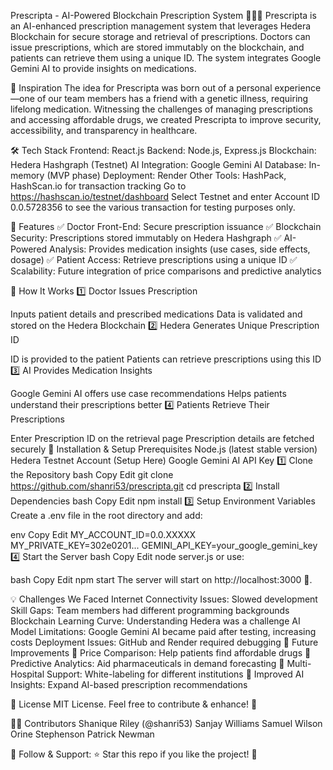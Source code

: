 Prescripta - AI-Powered Blockchain Prescription System 🏥💊🔗
Prescripta is an AI-enhanced prescription management system that leverages Hedera Blockchain for secure storage and retrieval of prescriptions. Doctors can issue prescriptions, which are stored immutably on the blockchain, and patients can retrieve them using a unique ID. The system integrates Google Gemini AI to provide insights on medications.

🚀 Inspiration
The idea for Prescripta was born out of a personal experience—one of our team members has a friend with a genetic illness, requiring lifelong medication. Witnessing the challenges of managing prescriptions and accessing affordable drugs, we created Prescripta to improve security, accessibility, and transparency in healthcare.

🛠️ Tech Stack
Frontend: React.js
Backend: Node.js, Express.js
Blockchain: Hedera Hashgraph (Testnet)
AI Integration: Google Gemini AI
Database: In-memory (MVP phase)
Deployment: Render
Other Tools: HashPack, HashScan.io for transaction tracking
 Go to https://hashscan.io/testnet/dashboard
 Select Testnet and enter Account ID 0.0.5728356 to see the various transaction for testing purposes only.

🌟 Features
✅ Doctor Front-End: Secure prescription issuance
✅ Blockchain Security: Prescriptions stored immutably on Hedera Hashgraph
✅ AI-Powered Analysis: Provides medication insights (use cases, side effects, dosage)
✅ Patient Access: Retrieve prescriptions using a unique ID
✅ Scalability: Future integration of price comparisons and predictive analytics

📌 How It Works
1️⃣ Doctor Issues Prescription

Inputs patient details and prescribed medications
Data is validated and stored on the Hedera Blockchain
2️⃣ Hedera Generates Unique Prescription ID

ID is provided to the patient
Patients can retrieve prescriptions using this ID
3️⃣ AI Provides Medication Insights

Google Gemini AI offers use case recommendations
Helps patients understand their prescriptions better
4️⃣ Patients Retrieve Their Prescriptions

Enter Prescription ID on the retrieval page
Prescription details are fetched securely
🔧 Installation & Setup
Prerequisites
Node.js (latest stable version)
Hedera Testnet Account (Setup Here)
Google Gemini AI API Key
1️⃣ Clone the Repository
bash
Copy
Edit
git clone https://github.com/shanri53/prescripta.git
cd prescripta
2️⃣ Install Dependencies
bash
Copy
Edit
npm install
3️⃣ Setup Environment Variables
Create a .env file in the root directory and add:

env
Copy
Edit
MY_ACCOUNT_ID=0.0.XXXXX
MY_PRIVATE_KEY=302e0201...
GEMINI_API_KEY=your_google_gemini_key
4️⃣ Start the Server
bash
Copy
Edit
node server.js
or use:

bash
Copy
Edit
npm start
The server will start on http://localhost:3000 🚀.

💡 Challenges We Faced
Internet Connectivity Issues: Slowed development
Skill Gaps: Team members had different programming backgrounds
Blockchain Learning Curve: Understanding Hedera was a challenge
AI Model Limitations: Google Gemini AI became paid after testing, increasing costs
Deployment Issues: GitHub and Render required debugging
🎯 Future Improvements
🔹 Price Comparison: Help patients find affordable drugs
🔹 Predictive Analytics: Aid pharmaceuticals in demand forecasting
🔹 Multi-Hospital Support: White-labeling for different institutions
🔹 Improved AI Insights: Expand AI-based prescription recommendations

📜 License
MIT License. Feel free to contribute & enhance! 🚀

👨‍💻 Contributors
Shanique Riley (@shanri53)
Sanjay Williams
Samuel Wilson
Orine Stephenson
Patrick Newman

🔗 Follow & Support:
⭐ Star this repo if you like the project! 🚀


